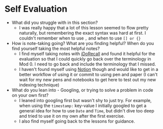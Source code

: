 # Self Evaluation

- What did you struggle with in this section?
  - I was really happy that a lot of this lesson seemed to flow pretty naturally, but remembering the exact syntax was hard at first. I couldn't remember when to use `,` and when to use `[] or {}`
- How is note-taking going? What are you finding helpful? When do you find yourself taking the most helpful notes?
  - I find myself taking notes with [iDoRecall](idorecall.com) and found it helpful for the evaluation so that I could quickly go back over the terminology in Mod 0. I need to go back and include the terminology that I missed.
  - I haven't found myself using [Notion](notion.com) though and would like to get in a better workflow of using it or commit to using pen and paper (I can't wait for my new pens and notebooks to get here to test out my new indexing technique)
- What do you lean into - Googling, or trying to solve a problem in code on your own first?
  - I leaned into googling first but wasn't shy to just try. For example, when using the `timestamp:` key-value I initially googled to get a general idea for how to use `Date` and `Time`, but didn't dive too deep and tried to use it on my own after the first exercise.
  - I also find myself going back to the lessons for guidance.